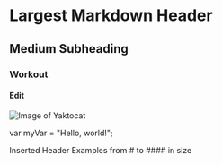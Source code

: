 # Largest Markdown Header
## Medium Subheading
### Workout
#### Edit

![Image of Yaktocat](https://octodex.github.com/images/yaktocat.png)

var myVar = "Hello, world!";

Inserted Header Examples from # to #### in size
